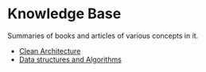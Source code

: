 # Knowledge Base

Summaries of books and articles of various concepts in it.

* [Clean Architecture](architecture-clean/index.md)
* [Data structures and Algorithms](core-data-struct-algorithms/index.md)